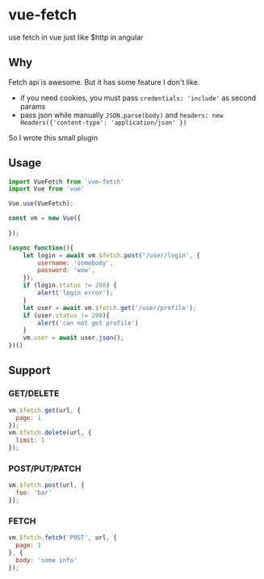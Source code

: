 # vue-fetch
use fetch in vue just like $http in angular

## Why
Fetch api is awesome.
But it has some feature I don't like.

- if you need cookies, you must pass ```credentials: 'include'``` as second params
- pass json while manually ```JSON.parse(body)``` and ```headers: new Headers({'content-type': 'application/json' })```

So I wrote this small plugin

## Usage

```javascript
import VueFetch from 'vue-fetch'
import Vue from 'vue'

Vue.use(VueFetch);

const vm = new Vue({
    
});

(async function(){
    let login = await vm.$fetch.post('/user/login', {
        username: 'somebody',
        password: 'wow',
    });
    if (login.status != 200) {
        alert('login error');
    }
    let user = await vm.$fetch.get('/user/profile');
    if (user.status != 200){
        alert('can not get profile')
    }
    vm.user = await user.json();
})()
```

## Support

### GET/DELETE
```javascript
vm.$fetch.get(url, {
  page: 1
});
vm.$fetch.delete(url, {
  limit: 1
});
```

### POST/PUT/PATCH
```javascript
vm.$fetch.post(url, {
  foo: 'bar'
});
```

### FETCH
```javascript
vm.$fetch.fetch('POST', url, {
  page: 1
}, {
  body: 'some info'
});
```